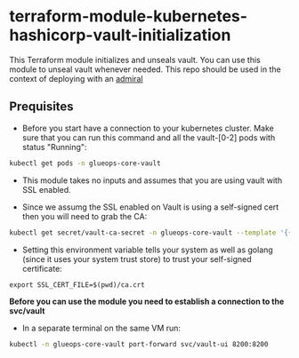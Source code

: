 # terraform-module-kubernetes-hashicorp-vault-initialization

This Terraform module initializes and unseals vault. You can use this module to unseal vault whenever needed. This repo should be used in the context of deploying with an [admiral](https://github.com/glueops/admiral)

## Prequisites

- Before you start have a connection to your kubernetes cluster. Make sure that you can run this command and all the vault-[0-2] pods with status "Running":
  
```bash
kubectl get pods -n glueops-core-vault
```

- This module takes no inputs and assumes that you are using vault with SSL enabled.

- Since we assumg the SSL enabled on Vault is using a self-signed cert then you will need to grab the CA:

```bash
kubectl get secret/vault-ca-secret -n glueops-core-vault --template '{{index .data "ca.crt"}}' | base64 --decode > ca.crt
```

- Setting this environment variable tells your system as well as golang (since it uses your system trust store) to trust your self-signed certificate:
  
`export SSL_CERT_FILE=$(pwd)/ca.crt`

**Before you can use the module you need to establish a connection to the svc/vault**

- In a separate terminal on the same VM run:

```bash
kubectl -n glueops-core-vault port-forward svc/vault-ui 8200:8200
```
